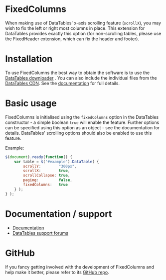 # FixedColumns

When making use of DataTables' x-axis scrolling feature (`scrollX`), you may wish to fix the left or right most columns
in place. This extension for DataTables provides exactly this option (for non-scrolling tables, please use the
FixedHeader extension, which can fix the header and footer).

# Installation

To use FixedColumns the best way to obtain the software is to use the [DataTables downloader](//datatables.net/download)
. You can also include the individual files from the [DataTables CDN](//cdn.datatables.net). See
the [documentation](http://datatables.net/extensions/fixedcolumns/) for full details.

# Basic usage

FixedColumns is initialised using the `fixedColumns` option in the DataTables constructor - a simple boolean `true` will
enable the feature. Further options can be specified using this option as an object - see the documentation for details.
DataTables' scrolling options should also be enabled to use this feature.

Example:

```js
$(document).ready(function() {
	var table = $('#example').DataTable( {
		scrollY:        "300px",
		scrollX:        true,
		scrollCollapse: true,
		paging:         false,
		fixedColumns:   true
	} );
} );
```

# Documentation / support

* [Documentation](https://datatables.net/extensions/fixedcolumns/)
* [DataTables support forums](http://datatables.net/forums)

# GitHub

If you fancy getting involved with the development of FixedColumns and help make it better, please refer to
its [GitHub repo](https://github.com/DataTables/FixedColumns).

